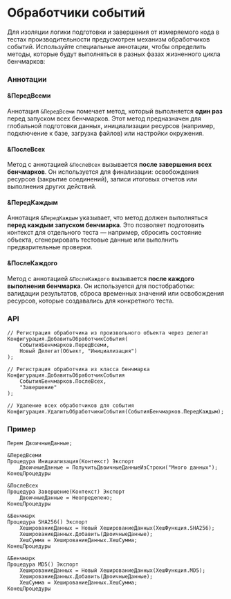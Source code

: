 # Обработчики событий

Для изоляции логики подготовки и завершения от измеряемого кода в тестах производительности предусмотрен механизм обработчиков событий. 
Используйте специальные аннотации, чтобы определить методы, которые будут выполняться в разных фазах жизненного цикла бенчмарков:

### Аннотации

#### &ПередВсеми
Аннотация `&ПередВсеми` помечает метод, который выполняется **один раз** перед запуском всех бенчмарков. 
Этот метод предназначен для глобальной подготовки данных, инициализации ресурсов (например, подключение к базе, загрузка файлов) или настройки окружения.

#### &ПослеВсех
Метод с аннотацией `&ПослеВсех` вызывается **после завершения всех бенчмарков**. 
Он используется для финализации: освобождения ресурсов (закрытие соединений), записи итоговых отчетов или выполнения других действий.

#### &ПередКаждым
Аннотация `&ПередКаждым` указывает, что метод должен выполняться **перед каждым запуском бенчмарка**. 
Это позволяет подготовить контекст для отдельного теста — например, сбросить состояние объекта, сгенерировать тестовые данные или выполнить предварительные проверки.

#### &ПослеКаждого
Метод с аннотацией `&ПослеКаждого` вызывается **после каждого выполнения бенчмарка**. 
Он используется для постобработки: валидации результатов, сброса временных значений или освобождения ресурсов, которые создавались для конкретного теста.

### API

```bsl
// Регистрация обработчика из произвольного объекта через делегат
Конфигурация.ДобавитьОбработчикСобытия(
	СобытияБенчмарков.ПередВсеми,
	Новый Делегат(Объект, "Инициализация")
);

// Регистрация обработчика из класса бенчмарка
Конфигурация.ДобавитьОбработчикСобытия
	СобытияБенчмарков.ПослеВсех,
	"Завершение"
);

// Удаление всех обработчиков для события
Конфигурация.УдалитьОбработчикиСобытия(СобытияБенчмарков.ПередКаждым);
```

### Пример

```bsl
Перем ДвоичныеДанные;

&ПередВсеми
Процедура Инициализация(Контекст) Экспорт
	ДвоичныеДанные = ПолучитьДвоичныеДанныеИзСтроки("Много данных");
КонецПроцедуры

&ПослеВсех
Процедура Завершение(Контекст) Экспорт
	ДвоичныеДанные = Неопределено;
КонецПроцедуры

&Бенчмарк
Процедура SHA256() Экспорт
	ХешированиеДанных = Новый ХешированиеДанных(ХешФункция.SHA256);
	ХешированиеДанных.Добавить(ДвоичныеДанные);
	ХешСумма = ХешированиеДанных.ХешСумма;
КонецПроцедуры

&Бенчмарк
Процедура MD5() Экспорт
	ХешированиеДанных = Новый ХешированиеДанных(ХешФункция.MD5);
	ХешированиеДанных.Добавить(ДвоичныеДанные);
	ХешСумма = ХешированиеДанных.ХешСумма;
КонецПроцедуры
```
